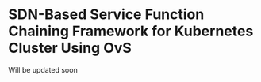 # SDN-Based Service Function Chaining Framework for Kubernetes Cluster Using OvS

Will be updated soon
